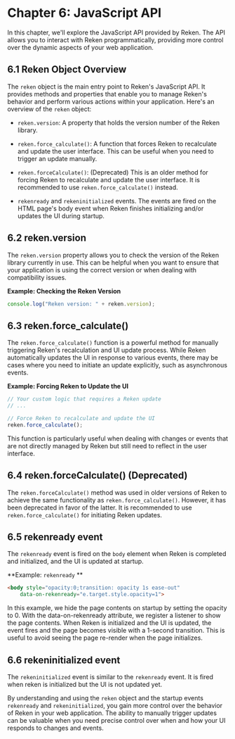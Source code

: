 

# Chapter 6: JavaScript API

In this chapter, we'll explore the JavaScript API provided by Reken. The API allows you to interact with Reken programmatically, providing more control over the dynamic aspects of your web application.

## 6.1 Reken Object Overview

The `reken` object is the main entry point to Reken's JavaScript API. It provides methods and properties that enable you to manage Reken's behavior and perform various actions within your application. Here's an overview of the `reken` object:

- `reken.version`: A property that holds the version number of the Reken library.

- `reken.force_calculate()`: A function that forces Reken to recalculate and update the user interface. This can be useful when you need to trigger an update manually.

- `reken.forceCalculate()`: (Deprecated) This is an older method for forcing Reken to recalculate and update the user interface. It is recommended to use `reken.force_calculate()` instead.

- `rekenready` and `rekeninitialized` events. The events are fired on the HTML page's body event when Reken finishes initializing and/or updates the UI during startup.

## 6.2 reken.version

The `reken.version` property allows you to check the version of the Reken library currently in use. This can be helpful when you want to ensure that your application is using the correct version or when dealing with compatibility issues.

**Example: Checking the Reken Version**

```javascript
console.log("Reken version: " + reken.version);
```

## 6.3 reken.force_calculate()

The `reken.force_calculate()` function is a powerful method for manually triggering Reken's recalculation and UI update process. While Reken automatically updates the UI in response to various events, there may be cases where you need to initiate an update explicitly, such as asynchronous events.

**Example: Forcing Reken to Update the UI**

```javascript
// Your custom logic that requires a Reken update
// ...

// Force Reken to recalculate and update the UI
reken.force_calculate();
```

This function is particularly useful when dealing with changes or events that are not directly managed by Reken but still need to reflect in the user interface.

## 6.4 reken.forceCalculate() (Deprecated)

The `reken.forceCalculate()` method was used in older versions of Reken to achieve the same functionality as `reken.force_calculate()`. However, it has been deprecated in favor of the latter. It is recommended to use `reken.force_calculate()` for initiating Reken updates.


## 6.5 rekenready event
The `rekenready` event is fired on the `body` element when Reken is completed and initialized, and the UI is updated at startup.

**Example: `rekenready` **

```html
<body style="opacity:0;transition: opacity 1s ease-out"
    data-on-rekenready="e.target.style.opacity=1">
```

In this example, we hide the page contents on startup by setting the opacity to 0. With the data-on-rekenready attribute, we register a listener to show the page contents. When Reken is initialized and the UI is updated, the event fires and the page becomes visible with a 1-second transition. This is useful to avoid seeing the page re-render when the page initializes.

## 6.6 rekeninitialized event

The `rekeninitialized` event is similar to the `rekenready` event. It is fired when reken is initialized but the UI is not updated yet.

By understanding and using the `reken` object and the startup events `rekenready` and `rekeninitialized`, you gain more control over the behavior of Reken in your web application. The ability to manually trigger updates can be valuable when you need precise control over when and how your UI responds to changes and events.
